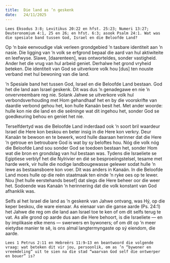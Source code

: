 ```yaml
---
title:  Die land as ’n geskenk
date:   24/11/2025
---
```


`Lees Eksodus 3:8; Levitikus 20:22 en hfst. 25:23; Numeri 13:27; Deuteronomium 4:1, 25 en 26; en hfst. 6:3; asook Psalm 24:1. Wat was die spesiale band tussen God, Israel en die Beloofde Land?`

Op ‘n baie eenvoudige vlak verleen grondgebied ’n tasbare identiteit aan ’n nasie. Die ligging van ’n volk se erfgrond bepaal die aard van hul aktiwiteite en leefwyse. Slawe, [daarenteen], was ontworteldes, sonder vastigheid. Ander het die vrug van hul arbeid geniet. Derhalwe het grond vryheid beteken. Die identiteit van God se uitverkore volk hou [dus] ten nouste verband met hul bewoning van die land.

’n Spesiale band het tussen God, Israel en die Beloofde Land bestaan. God het die land aan Israel geskenk. Dit was dus ’n genadegawe en nie ’n onvervreembare reg nie. Solank Jahwe se uitverkore volk hul verbondsverhouding met Hom gehandhaaf het en by die voorskrifte van daardie verbond gehou het, kon hulle Kanaän besit het. Met ander woorde: hulle kon nie die land en die seëninge wat dit ingehou het, sonder God se goedkeuring behou en geniet het nie.

Terselfdertyd was die Beloofde Land inderdaad ook ’n soort bril waardeur Israel die Here kon beskou en beter insig in die Here kon verkry. Deur Kanaän te bewoon en te bewerk, word hulle daaraan herinner dat die Here ’n getroue en betroubare God is wat by sy beloftes hou. Nóg die volk nóg die Beloofde Land sou sonder God se toedoen bestaan het, sonder Hom wat die bron en grondslag van hul bestaan was. Tydens die Israeliete se Egiptiese verblyf het die Nylrivier en dié se besproeiingstelsel, tesame met harde werk, vir hulle die nodige landbougewasse gelewer sodat hulle ’n lewe as bestaansboere kon voer. Dit was anders in Kanaän. In die Beloofde Land moes hulle op die reën staatmaak ten einde ’n ryke oes op te lewer. Nou [het hulle eerstehands besef] dat slegs die Here beheer oor die weer het. Sodoende was Kanaän ’n herinnering dat die volk konstant van God afhanklik was.

Selfs al het Israel die land as ’n geskenk van Jahwe ontvang, was Hý, op die keper beskou, die ware eienaar. As eienaar van die ganse aarde (Ps. 24:1) het Jahwe die reg om die land aan Israel toe te ken of om dit selfs terug te vat. As alle grond op aarde dus aan die Here behoort, is die Israeliete — en by implikasie elke mens — swerwers en bywoners; of om dit op ’n meer eietydse manier te sê, is ons almal langtermyngaste op sý eiendom, die aarde.

`Lees 1 Petrus 2:11 en Hebreërs 11:9–13 en beantwoord die volgende vraag: wat beteken dit vir jou, persoonlik, om as ’n “bywoner en vreemdeling” uit te sien na die stad “waarvan God self die ontwerper en bouer” is?`